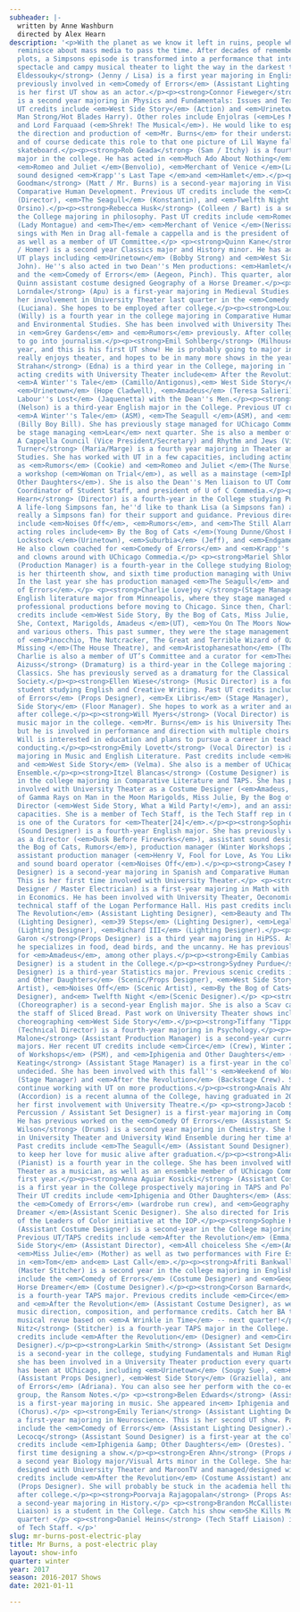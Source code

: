 ```yaml
---
subheader: |-
  written by Anne Washburn
  directed by Alex Hearn
description: '<p>With the planet as we know it left in ruins, people who have survived
  reminisce about mass media to pass the time. After decades of remembering and retelling
  plots, a Simpsons episode is transformed into a performance that integrates ritualistic
  spectacle and campy musical theater to light the way in the darkest times.</p><p><strong>Hana
  Eldessouky</strong> (Jenny / Lisa) is a first year majoring in English. She was
  previously involved in <em>Comedy of Errors</em> (Assistant Lighting Designer). this
  is her first UT show as an actor.</p><p><strong>Connor Fieweger</strong> (Troy)
  is a second year majoring in Physics and Fundamentals: Issues and Texts. His previous
  UT credits include <em>West Side Story</em> (Action) and <em>Urinetown</em> (Old
  Man Strong/Hot Blades Harry). Other roles include Enjolras (<em>Les Miserables</em>)
  and Lord Farquaad (<em>Shrek! The Musical</em>). He would like to especially thank
  the direction and production of <em>Mr. Burns</em> for their understanding and flexibility,
  and of course dedicate this role to that one picture of Lil Wayne falling off a
  skateboard.</p><p><strong>Rob Geada</strong> (Sam / Itchy) is a fourth-year Physics
  major in the college. He has acted in <em>Much Ado About Nothing</em> (Claudio),
  <em>Romeo and Juliet </em>(Benvolio), <em>Merchant of Venice </em>(Launcelot), and
  sound designed <em>Krapp''s Last Tape </em>and <em>Hamlet</em>.</p><p><strong>Jacob
  Goodman</strong> (Matt / Mr. Burns) is a second-year majoring in Visual Arts and
  Comparative Human Development. Previous UT credits include the <em>Comedy of Errors</em>
  (Director), <em>The Seagull</em> (Konstantin), and <em>Twelfth Night </em>(Duke
  Orsino).</p><p><strong>Rebecca Husk</strong> (Colleen / Bart) is a second year in
  the College majoring in philosophy. Past UT credits include <em>Romeo and Juliet</em>
  (Lady Montague) and <em>The</em> <em>Merchant of Venice </em>(Nerissa). She also
  sings with Men in Drag all-female a cappella and is the president of AcaCouncil,
  as well as a member of UT Committee.</p> <p><strong>Quinn Kane</strong> (Gibson
  / Homer) is a second year Classics major and History minor. He has acted in several
  UT plays including <em>Urinetown</em> (Bobby Strong) and <em>West Side Story </em>(Baby
  John). He''s also acted in two Dean''s Men productions: <em>Hamlet</em> (Polonius)
  and the <em>Comedy of Errors</em> (Aegeon, Pinch). This quarter, along with acting,
  Quinn assistant costume designed Geography of a Horse Dreamer.</p><p><strong>Julianne
  Lorndale</strong> (Apu) is a first-year majoring in Medieval Studies. She began
  her involvement in University Theater last quarter in the <em>Comedy of Errors</em>
  (Luciana). She hopes to be employed after college.</p><p><strong>Louise Simpson</strong>
  (Willy) is a fourth year in the college majoring in Comparative Human Development
  and Environmental Studies. She has been involved with University Theater as an actor
  in <em>Grey Gardens</em> and <em>Rumors</em> previously. After college, she hopes
  to go into journalism.</p><p><strong>Emil Sohlberg</strong> (Milhouse) is a first
  year, and this is his first UT show! He is probably going to major in math. Emil
  really enjoys theater, and hopes to be in many more shows in the years to come.</p><p><strong>Maggie
  Strahan</strong> (Edna) is a third year in the College, majoring in TAPS. Previous
  acting credits with University Theater include<em> After the Revolution</em> (Jess),
  <em>A Winter''s Tale</em> (Camillo/Antigonus),<em> West Side Story</em> (Minnie),
  <em>Urinetown</em> (Hope Cladwell), <em>Amadeus</em> (Teresa Salieri), and<em> Love''s
  Labour''s Lost</em> (Jaquenetta) with the Dean''s Men.</p><p><strong>Katy Surhigh</strong>
  (Nelson) is a third-year English major in the College. Previous UT credits include
  <em>A Winter''s Tale</em> (ASM), <em>The Seagull </em>(ASM), and <em>Urinetown</em>
  (Billy Boy Bill). She has previously stage managed for UChicago Commedia and will
  be stage managing <em>Lear</em> next quarter. She is also a member of UT Committee,
  A Cappella Council (Vice President/Secretary) and Rhythm and Jews (Vice President).</p><p><strong>Lexi
  Turner</strong> (Maria/Marge) is a fourth year majoring in Theater and Performance
  Studies. She has worked with UT in a few capacities, including acting in shows such
  as <em>Rumors</em> (Cookie) and <em>Romeo and Juliet </em>(The Nurse) and directing
  a workshop (<em>Woman on Trial</em>), as well as a mainstage (<em>Iphigenia and
  Other Daughters</em>). She is also the Dean''s Men liaison to UT Committee, Event
  Coordinator of Student Staff, and president of U of C Commedia.</p><p><strong>Alex
  Hearn</strong> (Director) is a fourth-year in the College studying Public Policy.
  A life-long Simpsons fan, he''d like to thank Lisa (a Simpsons fan) and Chris (not
  really a Simpsons fan) for their support and guidance. Previous directing credits
  include <em>Noises Off</em>, <em>Rumors</em>, and <em>The Still Alarm</em>. Previous
  acting roles include<em> By the Bog of Cats </em>(Young Dunne/Ghost Fancier), <em>Officer
  Lockstock </em>(Urinetown), <em>Suburbia</em> (Jeff), and <em>Endgame</em> (Nagg).
  He also clown coached for <em>Comedy of Errors</em> and <em>Krapp''s Last Tape</em>
  and clowns around with UChicago Commedia.</p> <p><strong>Mariel Shlomchik</strong>
  (Production Manager) is a fourth-year in the College studying Biology. <em>Mr. Burns</em>
  is her thirteenth show, and sixth time production managing with University Theater.
  In the last year she has production managed <em>The Seagull</em> and the <em>Comedy
  of Errors</em>.</p> <p><strong>Charlie Lovejoy </strong>(Stage Manager) is a third-year
  English literature major from Minneapolis, where they stage managed community and
  professional productions before moving to Chicago. Since then, Charlie’s stage management
  credits include <em>West Side Story, By the Bog of Cats, Miss Julie, All choiceless
  She, Context, Marigolds, Amadeus </em>(UT), <em>You On The Moors Now</em> (The Hypocrites),
  and various others. This past summer, they were the stage management intern on workshops
  of <em>Pinocchio, The Nutcracker, The Great and Terrible Wizard of Oz, Verboten,
  Missing </em>(The House Theatre), and <em>Aristophanesathon</em> (The Hypocrites).
  Charlie is also a member of UT’s Committee and a curator for <em>Theatre[24]</em>.</p><p><strong>Julia
  Aizuss</strong> (Dramaturg) is a third-year in the College majoring in English &amp;
  Classics. She has previously served as a dramaturg for the Classical Entertainment
  Society.</p><p><strong>Ellen Wiese</strong> (Music Director) is a fourth-year BA/MAPH
  student studying English and Creative Writing. Past UT credits include the <em>Comedy
  of Errors</em> (Props Designer), <em>Ex Libris</em> (Stage Manager), and <em>West
  Side Story</em> (Floor Manager). She hopes to work as a writer and arts administrator
  after college.</p><p><strong>Will Myers</strong> (Vocal Director) is a third year
  music major in the college. <em>Mr. Burns</em> is his University Theatre debut,
  but he is involved in performance and direction with multiple choirs on campus.
  Will is interested in education and plans to pursue a career in teaching and choral
  conducting.</p><p><strong>Emily Lovett</strong> (Vocal Director) is a second-year
  majoring in Music and English Literature. Past credits include <em>Hamlet</em> (Guildenstern)
  and <em>West Side Story</em> (Velma). She also is a member of UChicago''s Women''s
  Ensemble.</p><p><strong>Itzel Blancas</strong> (Costume Designer) is a fourth year
  in the college majoring in Comparative Literature and TAPS. She has previously been
  involved with University Theater as a Costume Designer (<em>Amadeus, The Effect
  of Gamma Rays on Man in the Moon Marigolds, Miss Julie, By the Bog of Cats</em>),
  Director (<em>West Side Story, What a Wild Party!</em>), and an assistant in various
  capacities. She is a member of Tech Staff, is the Tech Staff rep in Committee, and
  is one of the Curators for <em>Theater[24]</em>.</p><p><strong>Sophie Downes</strong>
  (Sound Designer) is a fourth-year English major. She has previously worked in UT
  as a director (<em>Dusk Before Fireworks</em>), assistant sound designer (<em>By
  the Bog of Cats, Rumors</em>), production manager (Winter Workshops 2015, <em>Apsara</em>),
  assistant production manager (<em>Henry V, Fool for Love, As You Like It</em>),
  and sound board operator (<em>Noises Off</em>).</p><p><strong>Casey McKenna </strong>(Lighting
  Designer) is a second-year majoring in Spanish and Comparative Human Development.
  This is her first time involved with University Theater.</p> <p><strong>Eric Karsten</strong> (Lighting
  Designer / Master Electrician) is a first-year majoring in Math with a Specialization
  in Economics. He has been involved with University Theater, Oeconomica, and the
  technical staff of the Logan Performance Hall. His past credits include: <em>After
  The Revolution</em> (Assistant Lighting Designer), <em>Beauty and The Beast</em>
  (Lighting Designer), <em>39 Steps</em> (Lighting Designer), <em>Legally Blonde</em>
  (Lighting Designer), <em>Richard III</em> (Lighting Designer).</p><p><strong>Colin
  Garon </strong>(Props Designer) is a third year majoring in HiPSS. As a props designer,
  he specializes in food, dead birds, and the uncanny. He has previously designed
  for <em>Amadeus</em>, among other plays.</p><p><strong>Emily Cambias </strong>(Props
  Designer) is a student in the College.</p><p><strong>Sydney Purdue</strong> (Scenic
  Designer) is a third-year Statistics major. Previous scenic credits include <em>Iphigenia
  and Other Daughters</em> (Scenic/Props Designer), <em>West Side Story</em> (Scenic
  Artist), <em>Noises Off</em> (Scenic Artist), <em>By the Bog of Cats</em> (Scenic
  Designer), and<em> Twelfth Night </em>(Scenic Designer).</p> <p><strong>Monica Brown</strong>
  (Choreographer) is a second-year English major. She is also a Scav captain and on
  the staff of Sliced Bread. Past work on University Theater shows includes assistant
  choreographing <em>West Side Story</em>.</p><p><strong>Tiffany "Tippo" Wang</strong>
  (Technical Director) is a fourth-year majoring in Psychology.</p><p><strong>Olivia
  Malone</strong> (Assistant Production Manager) is a second-year currently between
  majors. Her recent UT credits include <em>Circe</em> (Crew), Winter 2017''s <em>Weekend
  of Workshops</em> (PSM), and <em>Iphigenia and Other Daughters</em> (SM).</p> <p><strong>Victoria
  Keating</strong> (Assistant Stage Manager) is a first-year in the college currently
  undecided. She has been involved with this fall''s <em>Weekend of Workshops</em>
  (Stage Manager) and <em>After the Revolution</em> (Backstage Crew). She hopes to
  continue working with UT on more productions.</p><p><strong>Anaïs Ahmed</strong>
  (Accordion) is a recent alumna of the College, having graduated in 2016. This is
  her first involvement with University Theatre.</p> <p><strong>Jacob Spiegel </strong>(Auxiliary
  Percussion / Assistant Set Designer) is a first-year majoring in Computer Science.
  He has previous worked on the <em>Comedy Of Errors</em> (Assistant Sound Designer).</p><p><strong>Amanda
  Wilson</strong> (Drums) is a second year majoring in Chemistry. She has been involved
  in University Theater and University Wind Ensemble during her time at UChicago.
  Past credits include <em>The Seagull</em> (Assistant Sound Designer), and she hopes
  to keep her love for music alive after graduation.</p><p><strong>Alicia Zhao</strong>
  (Pianist) is a fourth year in the college. She has been involved with University
  Theater as a musician, as well as an ensemble member of UChicago Commedia since
  first year.</p><p><strong>Anna Aguiar Kosicki</strong> (Assistant Costume Designer)
  is a first year in the College prospectively majoring in TAPS and Political Science.
  Their UT credits include <em>Iphigenia and Other Daughters</em> (Assisant Director),
  the <em>Comedy of Errors</em> (wardrobe run crew), and <em>Geography of a Horse
  Dreamer </em>(Assistant Scenic Designer). She also directed for Iris and is a member
  of the Leaders of Color initiative at the IOP.</p><p><strong>Sophie Hoyt</strong>
  (Assistant Costume Designer) is a second-year in the College majoring in English.
  Previous UT/TAPS credits include <em>After the Revolution</em> (Emma), <em>West
  Side Story</em> (Assistant Director), <em>All choiceless She </em>(Andromeda), and
  <em>Miss Julie</em> (Mother) as well as two performances with Fire Escape Films,
  in <em>Tom</em> and<em> Last Call</em>.</p><p><strong>Afriti Bankwalla</strong>
  (Master Stitcher) is a second year in the college majoring in English. Past shows
  include the <em>Comedy of Errors</em> (Costume Designer) and <em>Geography of a
  Horse Dreamer</em> (Costume Designer).</p><p><strong>Corson Barnard</strong> (Stitcher)
  is a fourth-year TAPS major. Previous credits include <em>Circe</em> (Costume Designer)
  and <em>After the Revolution</em> (Assistant Costume Designer), as well as several
  music direction, composition, and performance credits. Catch her BA thesis -- a
  musical revue based on <em>A Wrinkle in Time</em> -- next quarter!</p><p><strong>Dee
  Nitz</strong> (Stitcher) is a fourth-year TAPS major in the College. Previous costuming
  credits include <em>After the Revolution</em> (Designer) and <em>Circe</em> (Assistant
  Designer).</p><p><strong>Larkin Smith</strong> (Assistant Set Designer / Painter)
  is a second-year in the college, studying Fundamentals and Human Rights. Thus far,
  she has been involved in a University Theater production every quarter that she
  has been at UChicago, including <em>Urinetown</em> (Soupy Sue), <em>Hamlet</em>
  (Assistant Props Designer), <em>West Side Story</em> (Graziella), and the <em>Comedy
  of Errors</em> (Adriana). You can also see her perform with the co-ed a cappella
  group, the Ransom Notes.</p> <p><strong>Belen Edwards</strong> (Assistant Set Designer)
  is a first-year majoring in music. She appeared in<em> Iphigenia and Other Daughters</em>
  (Chorus).</p> <p><strong>Emily Terian</strong> (Assistant Lighting Designer) is
  a first-year majoring in Neuroscience. This is her second UT show. Past show credits
  include the <em>Comedy of Errors</em> (Assistant Lighting Designer).</p><p><strong>Felix
  Lecocq</strong> (Assistant Sound Designer) is a first-year at the college. Past
  credits include <em>Iphigenia &amp; Other Daughters</em> (Orestes). This is his
  first time designing a show.</p><p><strong>Eren Ahn</strong> (Props Assistant) is
  a second year Biology major/Visual Arts minor in the College. She has previously
  designed with University Theater and MaroonTV and managed/designed with Iris. Past
  credits include <em>After the Revolution</em> (Costume Assistant) and <em>Singularity</em>
  (Props Designer). She will probably be stuck in the academia hell that is grad school
  after college.</p><p><strong>Poorvaja Rajagopalan</strong> (Props Assistant) is
  a second-year majoring in History.</p> <p><strong>Brandon McCallister</strong> (Committee
  Liaison) is a student in the College. Catch his show <em>She Kills Monsters </em>next
  quarter! </p> <p><strong>Daniel Heins</strong> (Tech Staff Liaison) is a member
  of Tech Staff. </p>'
slug: mr-burns-post-electric-play
title: Mr Burns, a post-electric play
layout: show-info
quarter: winter
year: 2017
season: 2016-2017 Shows
date: 2021-01-11

---
```

